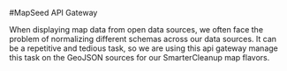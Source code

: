 #MapSeed API Gateway

When displaying map data from open data sources, we often face the problem of normalizing different schemas across our data sources. It can be a repetitive and tedious task, so we are using this api gateway manage this task on the GeoJSON sources for our SmarterCleanup map flavors.
